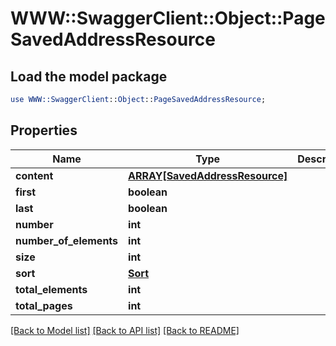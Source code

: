# WWW::SwaggerClient::Object::PageSavedAddressResource

## Load the model package
```perl
use WWW::SwaggerClient::Object::PageSavedAddressResource;
```

## Properties
Name | Type | Description | Notes
------------ | ------------- | ------------- | -------------
**content** | [**ARRAY[SavedAddressResource]**](SavedAddressResource.md) |  | [optional] 
**first** | **boolean** |  | [optional] 
**last** | **boolean** |  | [optional] 
**number** | **int** |  | [optional] 
**number_of_elements** | **int** |  | [optional] 
**size** | **int** |  | [optional] 
**sort** | [**Sort**](Sort.md) |  | [optional] 
**total_elements** | **int** |  | [optional] 
**total_pages** | **int** |  | [optional] 

[[Back to Model list]](../README.md#documentation-for-models) [[Back to API list]](../README.md#documentation-for-api-endpoints) [[Back to README]](../README.md)


